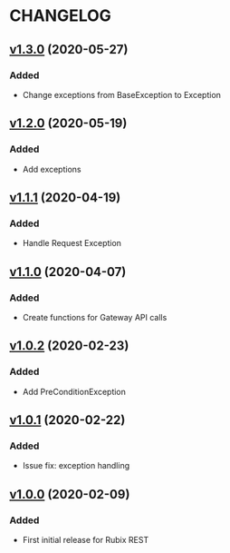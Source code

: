 # CHANGELOG
## [v1.3.0](https://github.com/NubeIO/mqtt-rest-bridge/tree/v1.3.0) (2020-05-27)
### Added
- Change exceptions from BaseException to Exception

## [v1.2.0](https://github.com/NubeIO/mqtt-rest-bridge/tree/v1.2.0) (2020-05-19)
### Added
- Add exceptions

## [v1.1.1](https://github.com/NubeIO/mqtt-rest-bridge/tree/v1.1.1) (2020-04-19)
### Added
- Handle Request Exception

## [v1.1.0](https://github.com/NubeIO/mqtt-rest-bridge/tree/v1.1.0) (2020-04-07)
### Added
- Create functions for Gateway API calls

## [v1.0.2](https://github.com/NubeIO/mqtt-rest-bridge/tree/v1.0.2) (2020-02-23)
### Added
- Add PreConditionException

## [v1.0.1](https://github.com/NubeIO/mqtt-rest-bridge/tree/v1.0.1) (2020-02-22)
### Added
- Issue fix: exception handling

## [v1.0.0](https://github.com/NubeIO/mqtt-rest-bridge/tree/v1.0.0) (2020-02-09)
### Added
- First initial release for Rubix REST
